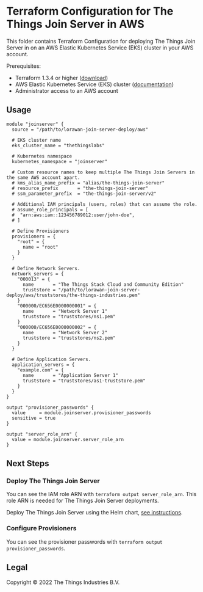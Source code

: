 # Terraform Configuration for The Things Join Server in AWS

This folder contains Terraform Configuration for deploying The Things Join Server in on an AWS Elastic Kubernetes Service (EKS) cluster in your AWS account.

Prerequisites:

- Terraform 1.3.4 or higher ([download](https://www.terraform.io/downloads))
- AWS Elastic Kubernetes Service (EKS) cluster ([documentation](https://aws.amazon.com/eks/getting-started/))
- Administrator access to an AWS account

## Usage

```hcl
module "joinserver" {
  source = "/path/to/lorawan-join-server-deploy/aws"
  
  # EKS cluster name
  eks_cluster_name = "thethingslabs"

  # Kubernetes namespace
  kubernetes_namespace = "joinserver"

  # Custom resource names to keep multiple The Things Join Servers in the same AWS account apart.
  # kms_alias_name_prefix = "alias/the-things-join-server"
  # resource_prefix       = "the-things-join-server"
  # ssm_parameter_prefix  = "the-things-join-server/v2"
  
  # Additional IAM principals (users, roles) that can assume the role.
  # assume_role_principals = [
  #  "arn:aws:iam::123456789012:user/john-doe",
  # ]
  
  # Define Provisioners
  provisioners = {
    "root" = {
      name = "root"
    }
  }
  
  # Define Network Servers.
  network_servers = {
    "000013" = {
      name       = "The Things Stack Cloud and Community Edition"
      truststore = "/path/to/lorawan-join-server-deploy/aws/truststores/the-things-industries.pem"
    }
    "000000/EC656E0000000001" = {
      name       = "Network Server 1"
      truststore = "truststores/ns1.pem"
    }
    "000000/EC656E0000000002" = {
      name       = "Network Server 2"
      truststore = "truststores/ns2.pem"
    }
  }
  
  # Define Application Servers.
  application_servers = {
    "example.com" = {
      name       = "Application Server 1"
      truststore = "truststores/as1-truststore.pem"
    }
  }
}

output "provisioner_passwords" {
  value     = module.joinserver.provisioner_passwords
  sensitive = true
}

output "server_role_arn" {
  value = module.joinserver.server_role_arn
}
```

## Next Steps

### Deploy The Things Join Server

You can see the IAM role ARN with `terraform output server_role_arn`. This role ARN is needed for The Things Join Server deployments.

Deploy The Things Join Server using the Helm chart, [see instructions](../helm-chart/README.md).

### Configure Provisioners

You can see the provisioner passwords with `terraform output provisioner_passwords`.

## Legal

Copyright © 2022 The Things Industries B.V.
